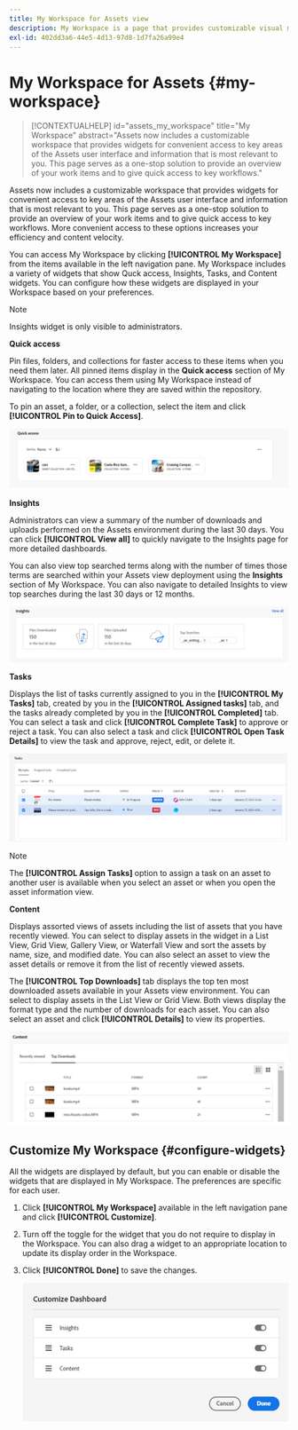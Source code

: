 ```yaml
---
title: My Workspace for Assets view
description: My Workspace is a page that provides customizable visual modules for convenient access to key areas of the Assets user interface and information that is most relevant to the user.
exl-id: 402dd3a6-44e5-4d13-97d8-1d7fa26a99e4
---
```

# My Workspace for Assets {#my-workspace}

>[!CONTEXTUALHELP]
>id="assets_my_workspace"
>title="My Workspace"
>abstract="Assets now includes a customizable workspace that provides widgets for convenient access to key areas of the Assets user interface and information that is most relevant to you. This page serves as a one-stop solution to provide an overview of your work items and to give quick access to key workflows."

Assets now includes a customizable workspace that provides widgets for convenient access to key areas of the Assets user interface and information that is most relevant to you. This page serves as a one-stop solution to provide an overview of your work items and to give quick access to key workflows. More convenient access to these options increases your efficiency and content velocity.

You can access My Workspace by clicking **[!UICONTROL My Workspace]** from the items available in the left navigation pane. My Workspace includes a variety of widgets that show Quck access, Insights, Tasks, and Content widgets. You can configure how these widgets are displayed in your Workspace based on your preferences.

>[!NOTE]
>
>Insights widget is only visible to administrators.

<!--

**New features coming soon**

Highlights upcoming features for Assets.

![New features coming soon in Workspace](assets/new-features.png)

-->



**Quick access**

Pin files, folders, and collections for faster access to these items when you need them later. All pinned items display in the **Quick access** section of My Workspace. You can access them using My Workspace instead of navigating to the location where they are saved within the repository.

To pin an asset, a folder, or a collection, select the item and click **[!UICONTROL Pin to Quick Access]**.

![Tasks in Workspace](assets/quick-access.png)

**Insights**

Administrators can view a summary of the number of downloads and uploads performed on the Assets environment during the last 30 days. You can click **[!UICONTROL View all]** to quickly navigate to the Insights page for more detailed dashboards.

You can also view top searched terms along with the number of times those terms are searched within your Assets view deployment using the **Insights** section of My Workspace. You can also navigate to detailed Insights to view top searches during the last 30 days or 12 months.

![Insights in Workspace](assets/insights.png)

**Tasks**

Displays the list of tasks currently assigned to you in the **[!UICONTROL My Tasks]** tab, created by you in the **[!UICONTROL Assigned tasks]** tab, and the tasks already completed by you in the **[!UICONTROL Completed]** tab. You can select a task and click **[!UICONTROL Complete Task]** to approve or reject a task. You can also select a task and click **[!UICONTROL Open Task Details]** to view the task and approve, reject, edit, or delete it.

![Tasks in Workspace](assets/tasks-workspace.png)

>[!NOTE]
>
> The **[!UICONTROL Assign Tasks]** option to assign a task on an asset to another user is available when you select an asset or when you open the asset information view.

**Content**

Displays assorted views of assets including the list of assets that you have recently viewed. You can select to display assets in the widget in a List View, Grid View, Gallery View, or Waterfall View and sort the assets by name, size, and modified date. You can also select an asset to view the asset details or remove it from the list of recently viewed assets.

The **[!UICONTROL Top Downloads]** tab displays the top ten most downloaded assets available in your Assets view environment. You can select to display assets in the List View or Grid View. Both views display the format type and the number of downloads for each asset. You can also select an asset and click **[!UICONTROL Details]** to view its properties. 

![Content widget in Workspace](assets/workspace-content.png)

## Customize My Workspace {#configure-widgets}

All the widgets are displayed by default, but you can enable or disable the widgets that are displayed in My Workspace. The preferences are specific for each user.

1. Click **[!UICONTROL My Workspace]** available in the left navigation pane and click **[!UICONTROL Customize]**.

1. Turn off the toggle for the widget that you do not require to display in the Workspace. You can also drag a widget to an appropriate location to update its display order in the Workspace.

1. Click **[!UICONTROL Done]** to save the changes.

   ![Customize widgets in Workspace](assets/customize-workspace.png)

